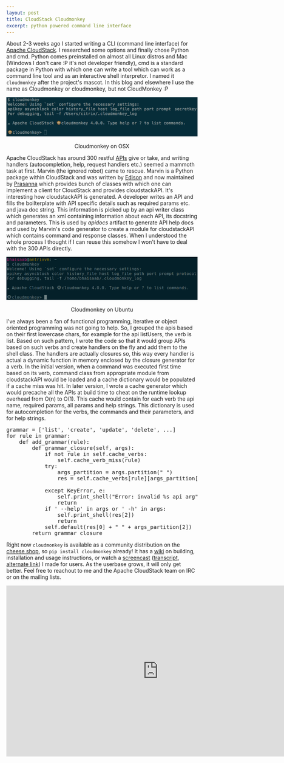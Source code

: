 ```yaml
---
layout: post
title: CloudStack Cloudmonkey
excerpt: python powered command line interface
---
```


About 2-3 weeks ago I started writing a CLI (command line interface) for [Apache CloudStack](http://incubator.apache.org/cloudstack). I researched some options and finally chose Python and cmd. Python comes preinstalled on almost all Linux distros and Mac (Windows I don't care :P it's not developer friendly), cmd is a standard package in Python with which one can write a tool which can work as a command line tool and as an interactive shell interpretor. I named it `cloudmonkey` after the project's mascot. In this blog and elsewhere I use the name as Cloudmonkey or cloudmonkey, but not CloudMonkey :P

<center><img src="/images/apache/cloudmonkey-mac.png"><br><p>Cloudmonkey on OSX</p></center>

Apache CloudStack has around 300 restful [APIs](http://incubator.apache.org/cloudstack/docs/api/index.html) give or take, and writing handlers (autocompletion, help, request handlers etc.) seemed a mammoth task at first. Marvin (the ignored robot) came to rescue. Marvin is a Python package within CloudStack and was written by [Edison](http://www.linkedin.com/pub/disheng-su/5/ab9/90b) and now maintained by [Prasanna](http://in.linkedin.com/in/v0g0n) which provides bunch of classes with which one can implement a client for CloudStack and provides cloudstackAPI. It's interesting how cloudstackAPI is generated. A developer writes an API and fills the boilterplate with API specific details such as required params etc. and java doc string. This information is picked up by an api writer class which generates an xml containing information about each API, its docstring and parameters. This is used by _apidocs_ artifact to generate API help docs and used by Marvin's code generator to create a module for cloudstackAPI which contains command and response classes. When I understood the whole process I thought if I can reuse this somehow I won't have to deal with the 300 APIs directly. <br>

<center><img src="/images/apache/cloudmonkey-ubuntu.png"><br><p>Cloudmonkey on Ubuntu</p></center>

I've always been a fan of functional programming, iterative or object oriented programming was not going to help. So, I grouped the apis based on their first lowercase chars, for example for the api listUsers, the verb is list. Based on such pattern, I wrote the code so that it would group APIs based on such verbs and create handlers on the fly and add them to the shell class. The handlers are actually closures so, this way every handler is actual a dynamic function in memory enclosed by the closure generator for a verb. In the initial version, when a command was executed first time based on its verb, command class from appropriate module from cloudstackAPI would be loaded and a cache dictionary would be populated if a cache miss was hit. In later version, I wrote a cache generator which would precache all the APIs at build time to cheat on the runtime lookup overhead from O(n) to O(1). This cache would contain for each verb the api name, required params, all params and help strings. This dictionary is used for autocompletion for the verbs, the commands and their parameters, and for help strings.

<pre class="prettyprint linenums">
grammar = ['list', 'create', 'update', 'delete', ...]
for rule in grammar:
    def add_grammar(rule):
        def grammar_closure(self, args):
            if not rule in self.cache_verbs:
                self.cache_verb_miss(rule)
            try:
                args_partition = args.partition(" ")
                res = self.cache_verbs[rule][args_partition[0]]

            except KeyError, e:
                self.print_shell("Error: invalid %s api arg" % rule, e)
                return
            if ' --help' in args or ' -h' in args:
                self.print_shell(res[2])
                return
            self.default(res[0] + " " + args_partition[2])
        return grammar_closure
</pre>

Right now `cloudmonkey` is available as a community distribution on the [cheese shop](http://pypi.python.org/pypi/cloudmonkey/), so `pip install cloudmonkey` already! It has a [wiki](https://cwiki.apache.org/confluence/display/CLOUDSTACK/CloudStack+cloudmonkey+CLI) on building, installation and usage instructions, or watch a [screencast](http://www.youtube.com/watch?v=BjkGp3egv9g) ([transcript](http://people.apache.org/~bhaisaab/cloudstack/cloudmonkey/cloudmonkey-screencast-user-transcript.txt), [alternate link](http://people.apache.org/~bhaisaab/cloudstack/cloudmonkey/cloudmonkey-screencast-user.mov)) I made for users. As the userbase grows, it will only get better. Feel free to reachout to me and the Apache CloudStack team on IRC or on the mailing lists.

<center>
<iframe width="800" height="450" src="http://www.youtube.com/embed/BjkGp3egv9g" frameborder="0" allowfullscreen></iframe>
</center>

